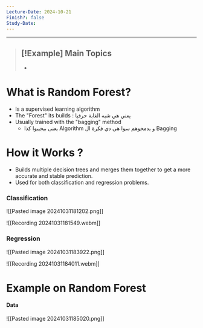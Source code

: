 ```yaml
---
Lecture-Date: 2024-10-21
Finish?: false
Study-Date:
---
```

---
>[!Example] Main Topics
>-
>-
>

# What is Random Forest?

- Is a supervised learning algorithm
- The "Forest" its builds : يعني هي شبه الغابة حرفيا 
- Usually trained with the "bagging" method 
	- يعنى بيجيبوا كذا Algorithm  و يدمجوهم سوا هي دي فكرة ال Bagging  

# How it Works ? 

- Builds multiple decision trees and merges them together to get a more accurate and stable prediction.
- Used for both classification and regression problems. 

### Classification 

![[Pasted image 20241031181202.png]]


![[Recording 20241031181549.webm]]


### Regression 

![[Pasted image 20241031183922.png]]


![[Recording 20241031184011.webm]]


# Example on Random Forest 

#### Data

![[Pasted image 20241031185020.png]]

